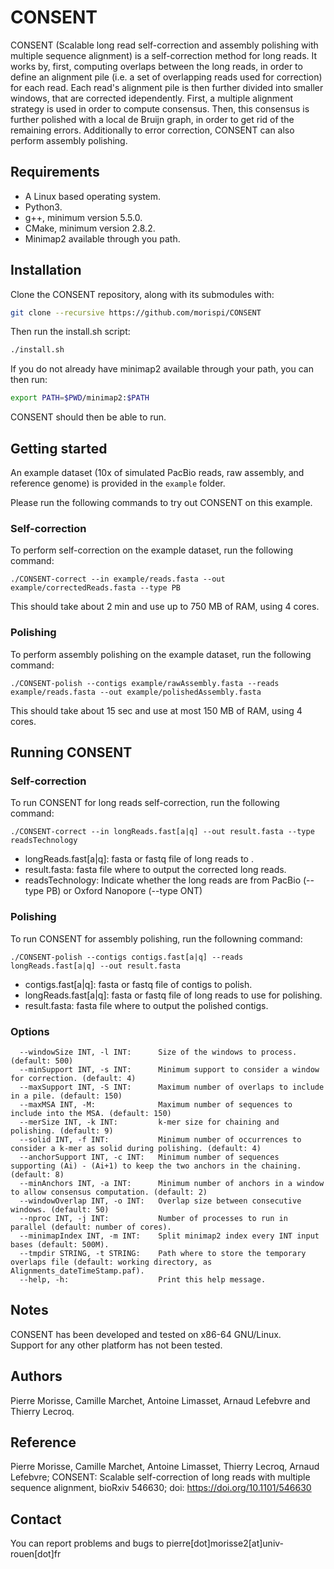 # CONSENT

CONSENT (Scalable long read self-correction and assembly polishing with multiple sequence alignment) is a self-correction method for long reads.
It works by, first, computing overlaps between the long reads, in order to define an alignment pile (i.e. a set of overlapping reads used for
correction) for each read. Each read's alignment pile is then further divided into smaller windows, that are corrected idependently.
First, a multiple alignment strategy is used in order to compute consensus. Then, this consensus is further polished with a local de Bruijn
graph, in order to get rid of the remaining errors.
Additionally to error correction, CONSENT can also perform assembly polishing.

Requirements
--------------

  - A Linux based operating system.
  - Python3.
  - g++, minimum version 5.5.0.
  - CMake, minimum version 2.8.2.
  - Minimap2 available through you path.
  
Installation
--------------

Clone the CONSENT repository, along with its submodules with:

  ```bash
  git clone --recursive https://github.com/morispi/CONSENT
  ```

Then run the install.sh script:

  ```bash
  ./install.sh
  ```

If you do not already have minimap2 available through your path, you can then run:

```bash
export PATH=$PWD/minimap2:$PATH
```

CONSENT should then be able to run.

Getting started
--------------

An example dataset (10x of simulated PacBio reads, raw assembly, and reference genome) is provided in the `example` folder.

Please run the following commands to try out CONSENT on this example.

### Self-correction

To perform self-correction on the example dataset, run the following command:

`./CONSENT-correct --in example/reads.fasta --out example/correctedReads.fasta --type PB`

This should take about 2 min and use up to 750 MB of RAM, using 4 cores.

### Polishing

To perform assembly polishing on the example dataset, run the following command:

`./CONSENT-polish --contigs example/rawAssembly.fasta --reads example/reads.fasta --out example/polishedAssembly.fasta`

This should take about 15 sec and use at most 150 MB of RAM, using 4 cores.


  
Running CONSENT
--------------

### Self-correction

To run CONSENT for long reads self-correction, run the following command:

`./CONSENT-correct --in longReads.fast[a|q] --out result.fasta --type readsTechnology`

  - longReads.fast[a|q]:	fasta or fastq file of long reads to .
  - result.fasta:		fasta file where to output the corrected long reads.
  - readsTechnology:	Indicate whether the long reads are from PacBio (--type PB) or Oxford Nanopore (--type ONT)


### Polishing

To run CONSENT for assembly polishing, run the followning command:

`./CONSENT-polish --contigs contigs.fast[a|q] --reads longReads.fast[a|q] --out result.fasta`

  - contigs.fast[a|q]:		fasta or fastq file of contigs to polish.
  - longReads.fast[a|q]:	fasta or fastq file of long reads to use for polishing.
  - result.fasta:		fasta file where to output the polished contigs.

### Options

      --windowSize INT, -l INT:      Size of the windows to process. (default: 500)
      --minSupport INT, -s INT:      Minimum support to consider a window for correction. (default: 4)
      --maxSupport INT, -S INT:      Maximum number of overlaps to include in a pile. (default: 150)
      --maxMSA INT, -M:              Maximum number of sequences to include into the MSA. (default: 150)
      --merSize INT, -k INT:         k-mer size for chaining and polishing. (default: 9)
      --solid INT, -f INT:           Minimum number of occurrences to consider a k-mer as solid during polishing. (default: 4)
      --anchorSupport INT, -c INT:   Minimum number of sequences supporting (Ai) - (Ai+1) to keep the two anchors in the chaining. (default: 8)
      --minAnchors INT, -a INT:      Minimum number of anchors in a window to allow consensus computation. (default: 2)
      --windowOverlap INT, -o INT:   Overlap size between consecutive windows. (default: 50)
      --nproc INT, -j INT:           Number of processes to run in parallel (default: number of cores).
      --minimapIndex INT, -m INT:    Split minimap2 index every INT input bases (default: 500M).
      --tmpdir STRING, -t STRING:    Path where to store the temporary overlaps file (default: working directory, as Alignments_dateTimeStamp.paf).
      --help, -h:                    Print this help message.

Notes
--------------

CONSENT has been developed and tested on x86-64 GNU/Linux.          
Support for any other platform has not been tested.

Authors
--------------

Pierre Morisse, Camille Marchet, Antoine Limasset, Arnaud Lefebvre and Thierry Lecroq.

Reference
--------------

Pierre Morisse, Camille Marchet, Antoine Limasset, Thierry Lecroq, Arnaud Lefebvre; CONSENT: Scalable self-correction of long reads with multiple sequence alignment, bioRxiv 546630; doi: https://doi.org/10.1101/546630 

Contact
--------------

You can report problems and bugs to pierre[dot]morisse2[at]univ-rouen[dot]fr
